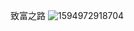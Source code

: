 致富之路
![1594972918704](https://images.cnblogs.com/cnblogs_com/pyliuwei/1808396/o_200717080129mm_facetoface_collect_qrcode_1594972687273.png)
